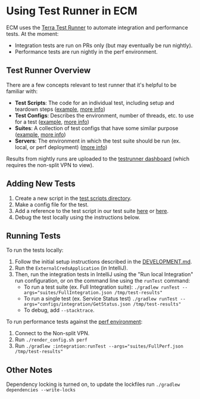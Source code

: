 # Using Test Runner in ECM

ECM uses the [Terra Test Runner](https://github.com/DataBiosphere/terra-test-runner) to automate integration and performance tests. At the moment:
* Integration tests are run on PRs only (but may eventually be run nightly).
* Performance tests are run nightly in the perf environment.

## Test Runner Overview

There are a few concepts relevant to test runner that it's helpful to be familiar with:
* **Test Scripts**: The code for an individual test, including setup and teardown steps ([example](src/main/java/scripts/testscripts/GetVersion.java), [more info](https://github.com/DataBiosphere/terra-test-runner#Test-Script))
* **Test Configs**: Describes the environment, number of threads, etc. to use for a test ([example](src/main/resources/configs/perf/GetStatus.json), [more info](https://github.com/DataBiosphere/terra-test-runner#test-configuration))
* **Suites**: A collection of test configs that have some similar purpose ([example](src/main/resources/suites/FullPerf.json), [more info](https://github.com/DataBiosphere/terra-test-runner#test-suite))
* **Servers**: The environment in which the test suite should be run (ex. local, or perf deployment) ([more info](https://github.com/DataBiosphere/terra-test-runner#add-a-new-server-specification))

Results from nightly runs are uploaded to the [testrunner dashboard](https://trdash.dsp-eng-tools.broadinstitute.org/#) (which requires the non-split VPN to view).

## Adding New Tests

1. Create a new script in the [test scripts directory](src/main/java/scripts/testscripts).
2. Make a config file for the test.
2. Add a reference to the test script in our test suite [here](src/main/resources/suites/FullIntegration.json) or [here](src/main/resources/suites/FullPerf.json).
3. Debug the test locally using the instructions below.


## Running Tests


To run the tests locally:

1. Follow the initial setup instructions described in the [DEVELOPMENT.md](../DEVELOPMENT.md).
2. Run the `ExternalCredsApplication` (in IntelliJ).
3. Then, run the integration tests in IntelliJ using the "Run local Integration" run configuration, or on the command line using the `runTest` command:
   - To run a test suite (ex. Full Integration suite):
     `./gradlew runTest --args="suites/FullIntegration.json /tmp/test-results"`
   - To run a single test (ex. Service Status test)
     `./gradlew runTest --args="configs/integration/GetStatus.json /tmp/test-results"`
   - To debug, add `--stacktrace`.

To run performance tests against the [perf environment](https://externalcreds.dsde-perf.broadinstitute.org/):

1. Connect to the Non-split VPN.
2. Run `./render_config.sh perf`
3. Run `./gradlew :integration:runTest --args="suites/FullPerf.json /tmp/test-results"`

## Other Notes

Dependency locking is turned on, to update the lockfiles run `./gradlew dependencies --write-locks`
